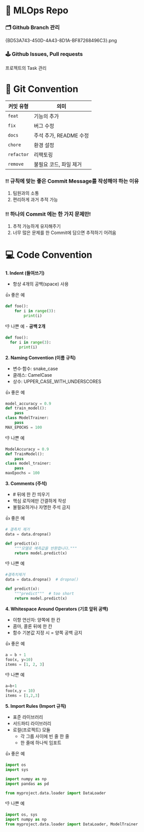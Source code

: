 # 📖 MLOps Repo

### 🗂️ Github Branch 관리
{BD53A743-450D-4A43-8D1A-BF87268496C3}.png

### 🕹️ Github Issues, Pull requests
프로젝트의 Task 관리

# 🧩 Git Convention
| 커밋 유형 | 의미                     |
| --------- | ------------------------ |
| `feat`      | 기능의 추가              |
| `fix`       | 버그 수정                |
| `docs`      | 주석 추가, README 수정   |
| `chore`     | 환경 설정                |
| `refactor`  | 리팩토링                 |
| `remove`    | 불필요 코드, 파일 제거   |

### ‼️ 규칙에 맞는 좋은 Commit Message를 작성해야 하는 이유
1. 팀원과의 소통
2. 편리하게 과거 추적 가능

### ‼️ 하나의 Commit 에는 한 가지 문제만!
1. 추적 가능하게 유지해주기
2. 너무 많은 문제를 한 Commit에 담으면 추적하기 어려움

# 💻 Code Convention

**1. Indent (들여쓰기)**
- 항상 4개의 공백(space) 사용

👍 좋은 예
```python
def foo():
    for i in range(3):
        print(i)
```
👎 나쁜 예 - **공백 2개**
```python
def foo():
  for i in range(3):
      print(i)
```
**2. Naming Convention (이름 규칙)**
- 변수·함수: snake_case
- 클래스: CamelCase
- 상수: UPPER_CASE_WITH_UNDERSCORES

👍 좋은 예
```python
model_accuracy = 0.9
def train_model():
    pass
class ModelTrainer:
    pass
MAX_EPOCHS = 100
```

👎 나쁜 예
```python
ModelAccuracy = 0.9
def TrainModel():
    pass
class model_trainer:
    pass
maxEpochs = 100
```

**3. Comments (주석)**
- \# 뒤에 한 칸 띄우기
- 핵심 로직에만 간결하게 작성
- 불필요하거나 자명한 주석 금지

👍 좋은 예
```python
# 결측치 제거
data = data.dropna()

def predict(x):
    """모델로 예측값을 반환합니다."""
    return model.predict(x)
```

👎 나쁜 예
```python
#결측치제거
data = data.dropna()  # dropna()

def predict(x):
    """predict"""  # too short
    return model.predict(x)
```

**4. Whitespace Around Operators (기호 앞뒤 공백)**
- 이항 연산자: 양쪽에 한 칸
- 콤마, 콜론 뒤에 한 칸
- 함수 기본값 지정 시 = 양쪽 공백 금지

👍 좋은 예
```python
a = b + 1
foo(x, y=10)
items = [1, 2, 3]
```

👎 나쁜 예
```python
a=b+1
foo(x,y = 10)
items = [1,2,3]
```

**5. Import Rules (Import 규칙)**
- 표준 라이브러리
- 서드파티 라이브러리
- 로컬(프로젝트) 모듈
  - 각 그룹 사이에 빈 줄 한 줄
  - 한 줄에 하나씩 임포트

👍 좋은 예
```python
import os
import sys

import numpy as np
import pandas as pd

from myproject.data.loader import DataLoader
```

👎 나쁜 예
```python
import os, sys
import numpy as np
from myproject.data.loader import DataLoader, ModelTrainer
```

